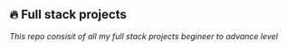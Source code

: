 ## 🔥 Full stack projects
*This repo consisit of all my full stack projects begineer to advance level*

 
 
